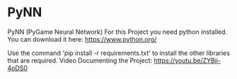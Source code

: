 # PyNN

PyNN (PyGame Neural Network)
For this Project you need python installed.
You can download it here: https://www.python.org/

Use the command 'pip install -r requirements.txt' to install the other libraries that are required.
Video Documenting the Project: https://youtu.be/ZYBji-4oDS0